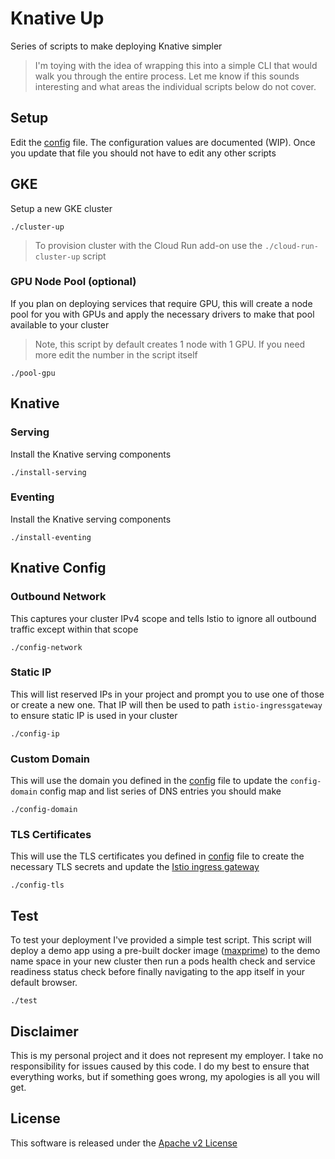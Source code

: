 # Knative Up

Series of scripts to make deploying Knative simpler

> I'm toying with the idea of wrapping this into a simple CLI that would walk you through the entire process. Let me know if this sounds interesting and what areas the individual scripts below do not cover.

## Setup

Edit the [config](./config) file. The configuration values are documented (WIP). Once you update that file you should not have to edit any other scripts

## GKE

Setup a new GKE cluster

```shell
./cluster-up
```

> To provision cluster with the Cloud Run add-on use the `./cloud-run-cluster-up` script

### GPU Node Pool (optional)

If you plan on deploying services that require GPU, this will create a node pool for you with GPUs and apply the necessary drivers to make that pool available to your cluster

> Note, this script by default creates 1 node with 1 GPU. If you need more edit the number in the script itself

```shell
./pool-gpu
```

## Knative

### Serving

Install the Knative serving components

```shell
./install-serving
```

### Eventing

Install the Knative serving components

```shell
./install-eventing
```

## Knative Config

### Outbound Network

This captures your cluster IPv4 scope and tells Istio to ignore all outbound traffic except within that scope

```shell
./config-network
```

### Static IP

This will list reserved IPs in your project and prompt you to use one of those or create a new one. That IP will then be used to path `istio-ingressgateway` to ensure static IP is used in your cluster

```shell
./config-ip
```

### Custom Domain

This will use the domain you defined in the [config](./config) file to update the `config-domain` config map and list series of DNS entries you should make

```shell
./config-domain
```

### TLS Certificates

This will use the TLS certificates you defined in [config](./config) file to create the necessary TLS secrets and update the [Istio ingress gateway](./gateway.yaml)

```shell
./config-tls
```

## Test

To test your deployment I've provided a simple test script. This script will deploy a demo app using a pre-built docker image ([maxprime](https://github.com/mchmarny/maxprime)) to the demo name space in your new cluster then run a pods health check and service readiness status check before finally navigating to the app itself in your default browser.


```shell
./test
```

## Disclaimer

This is my personal project and it does not represent my employer. I take no responsibility for issues caused by this code. I do my best to ensure that everything works, but if something goes wrong, my apologies is all you will get.

## License
This software is released under the [Apache v2 License](../LICENSE)